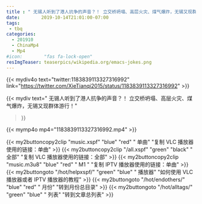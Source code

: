 ```yaml
---
title : " 无锡人听到了港人抗争的声音？！ 立交桥坍塌、高层火灾、煤气爆炸，无锡又现群体游行！"
date:        2019-10-14T21:01:00-07:00
tags:
 - tbq
categories:
  - 201910
  - ChinaMp4
  - Mp4
#icon:        "fas fa-lock-open"
resImgTeaser: teaserpics/wikipedia.org/emacs-jokes.png
---
```


{{< mydiv4o text="twitter:1183839113327316992" 
link="https://twitter.com/XieTianqi2015/status/1183839113327316992" >}}



{{< mydiv text=" 无锡人听到了港人抗争的声音？！ 立交桥坍塌、高层火灾、煤气爆炸，无锡又现群体游行！"
>}}

{{< mymp4o mp4="1183839113327316992.mp4" >}}

{{< my2buttoncopy2clip "music.xspf"        "blue"   "red"    " 单曲"  "复制 VLC 播放器使用的链接：单曲" >}} {{< my2buttoncopy2clip "/all.xspf"         "green"  "black"  " 全部"  "复制 VLC 播放器使用的链接：全部" >}} {{< my2buttoncopy2clip "music.m3u8"        "blue"   "red"    " M1 "    "复制 IPTV 播放器使用的链接：单曲" >}} {{< my2buttongoto      "/hot/helpxspf/"    "green"  "blue"   " 播放器" "如何使用 VLC 播放器或者 IPTV 播放器的教程" >}} {{< my2buttongoto      "/hot/endothers/"   "blue"   "red"    " 月份"   "转到月份总目录" >}} {{< my2buttongoto      "/hot/alltags/"     "green"  "blue"   " 列表"   "转到文章总列表" >}} 
